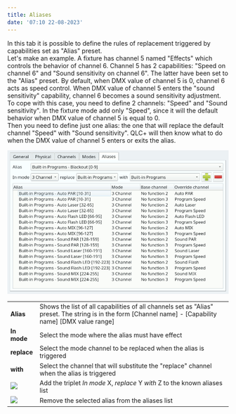 ```yaml
---
title: Aliases
date: '07:10 22-08-2023'
---
```


In this tab it is possible to define the rules of replacement triggered by capabilities set as "Alias" preset.  
Let's make an example. A fixture has channel 5 named "Effects" which controls the behavior of channel 6. Channel 5 has 2 capabilities: "Speed on channel 6" and "Sound sensitivity on channel 6". The latter have been set to the "Alias" preset. By default, when DMX value of channel 5 is 0, channel 6 acts as speed control. When DMX value of channel 5 enters the "sound sensitivity" capability, channel 6 becomes a sound sensitivity adjustment.  
To cope with this case, you need to define 2 channels: "Speed" and "Sound sensitivity". In the fixture mode add only "Speed", since it will the default behavior when DMX value of channel 5 is equal to 0.  
Then you need to define just one alias: the one that will replace the default channel "Speed" with "Sound sensitivity". QLC+ will then know what to do when the DMX value of channel 5 enters or exits the alias.

![](../fixture_editor_aliases.png)

|     |     |
| --- | --- |
| **Alias** | Shows the list of all capabilities of all channels set as "Alias" preset. The string is in the form \[Channel name\] - \[Capability name\] \[DMX value range\] |
| **In mode** | Select the mode where the alias must have effect |
| **replace** | Select the mode channel to be replaced when the alias is triggered |
| **with** | Select the channel that will substitute the "replace" channel when the alias is triggered |
| ![](/basics/edit_add.png) | Add the triplet _In mode_ X, _replace_ Y _with_ Z to the known aliases list |
| ![](/basics/edit_remove.png) | Remove the selected alias from the aliases list |